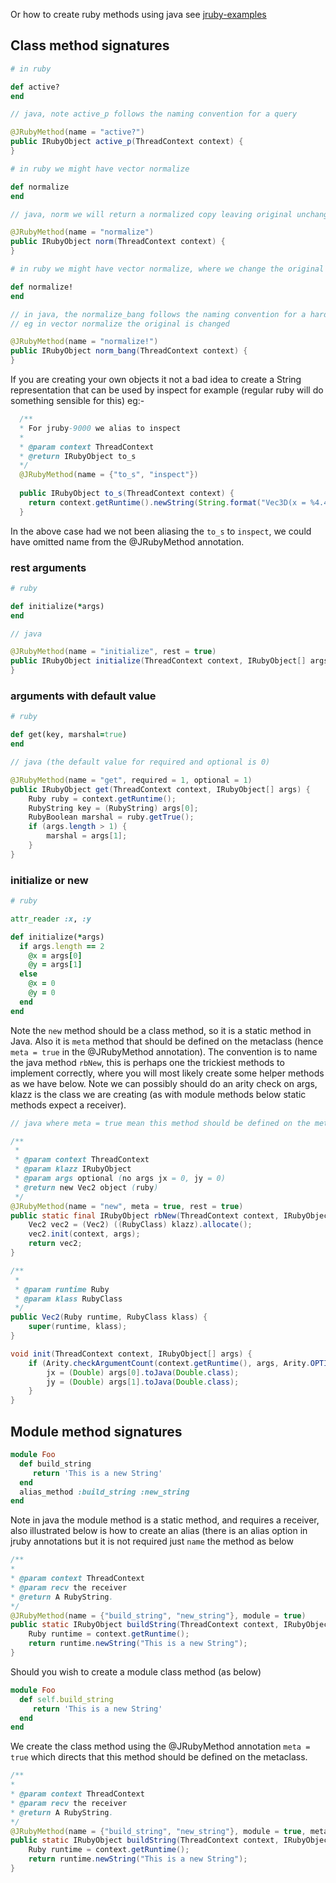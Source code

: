 Or how to create ruby methods using java see [jruby-examples][]

## Class method signatures 
```ruby
# in ruby

def active?
end
```
```java
// java, note active_p follows the naming convention for a query

@JRubyMethod(name = "active?")
public IRubyObject active_p(ThreadContext context) {
}
```
```ruby
# in ruby we might have vector normalize

def normalize
end
```
```java
// java, norm we will return a normalized copy leaving original unchanged

@JRubyMethod(name = "normalize")
public IRubyObject norm(ThreadContext context) {
}
```
```ruby
# in ruby we might have vector normalize, where we change the original

def normalize!
end
```
```java
// in java, the normalize_bang follows the naming convention for a hard change
// eg in vector normalize the original is changed

@JRubyMethod(name = "normalize!")
public IRubyObject norm_bang(ThreadContext context) {
}
```
If you are creating your own objects it not a bad idea to create a String representation that can be used by inspect for example (regular ruby will do something sensible for this) eg:-
```java
  /**
  * For jruby-9000 we alias to inspect
  *
  * @param context ThreadContext
  * @return IRubyObject to_s
  */
  @JRubyMethod(name = {"to_s", "inspect"})
  
  public IRubyObject to_s(ThreadContext context) {
    return context.getRuntime().newString(String.format("Vec3D(x = %4.4f, y = %4.4f, z = %4.4f)", jx, jy, jz));
  }
```
In the above case had we not been aliasing the `to_s` to `inspect`, we could have omitted name from the @JRubyMethod annotation.

### rest arguments
```ruby
# ruby

def initialize(*args)
end
```
```java
// java

@JRubyMethod(name = "initialize", rest = true)
public IRubyObject initialize(ThreadContext context, IRubyObject[] args) {
}
```
### arguments with default value
```ruby
# ruby

def get(key, marshal=true)
end
```
```java
// java (the default value for required and optional is 0)

@JRubyMethod(name = "get", required = 1, optional = 1)
public IRubyObject get(ThreadContext context, IRubyObject[] args) {
    Ruby ruby = context.getRuntime();
    RubyString key = (RubyString) args[0];
    RubyBoolean marshal = ruby.getTrue();
    if (args.length > 1) {
        marshal = args[1];
    }
}
```

### initialize or new
```ruby
# ruby

attr_reader :x, :y

def initialize(*args)
  if args.length == 2
    @x = args[0]
    @y = args[1]
  else
    @x = 0
    @y = 0
  end
end
```
Note the `new` method should be a class method, so it is a static method in Java. Also it is `meta` method that should be defined on the metaclass (hence `meta = true` in the @JRubyMethod annotation). The convention is to name the java method `rbNew`, this is perhaps one the trickiest methods to implement correctly, where you will most likely create some helper methods as we have below. Note we can possibly should do an arity check on args, klazz is the class we are creating (as with module methods below static methods expect a receiver).
```java
// java where meta = true mean this method should be defined on the metaclass

/**
 *
 * @param context ThreadContext
 * @param klazz IRubyObject
 * @param args optional (no args jx = 0, jy = 0)
 * @return new Vec2 object (ruby)
 */
@JRubyMethod(name = "new", meta = true, rest = true)
public static final IRubyObject rbNew(ThreadContext context, IRubyObject klazz, IRubyObject[] args) {
    Vec2 vec2 = (Vec2) ((RubyClass) klazz).allocate();
    vec2.init(context, args);
    return vec2;
}

/**
 *
 * @param runtime Ruby
 * @param klass RubyClass
 */
public Vec2(Ruby runtime, RubyClass klass) {
    super(runtime, klass);
}

void init(ThreadContext context, IRubyObject[] args) {
    if (Arity.checkArgumentCount(context.getRuntime(), args, Arity.OPTIONAL.getValue(), 2) == 2) {
        jx = (Double) args[0].toJava(Double.class);
        jy = (Double) args[1].toJava(Double.class);
    }
}
```

## Module method signatures
```ruby
module Foo 
  def build_string
     return 'This is a new String' 
  end 
  alias_method :build_string :new_string
end
```
Note in java the module method is a static method, and requires a receiver, also illustrated below is how to create an alias (there is an alias option in jruby annotations but it is not required just `name` the method as below
```java
/**
*
* @param context ThreadContext
* @param recv the receiver
* @return A RubyString.
*/
@JRubyMethod(name = {"build_string", "new_string"}, module = true)
public static IRubyObject buildString(ThreadContext context, IRubyObject recv) {
    Ruby runtime = context.getRuntime();
    return runtime.newString("This is a new String");
}
```
Should you wish to create a module class method (as below) 
```ruby
module Foo 
  def self.build_string
     return 'This is a new String' 
  end
end
```
We create the class method using the @JRubyMethod annotation `meta = true` which directs that this method should be defined on the metaclass.
```java
/**
*
* @param context ThreadContext
* @param recv the receiver
* @return A RubyString.
*/
@JRubyMethod(name = {"build_string", "new_string"}, module = true, meta = true)
public static IRubyObject buildString(ThreadContext context, IRubyObject recv) {
    Ruby runtime = context.getRuntime();
    return runtime.newString("This is a new String");
}
```

[jruby-examples]:https://github.com/jruby/jruby-examples